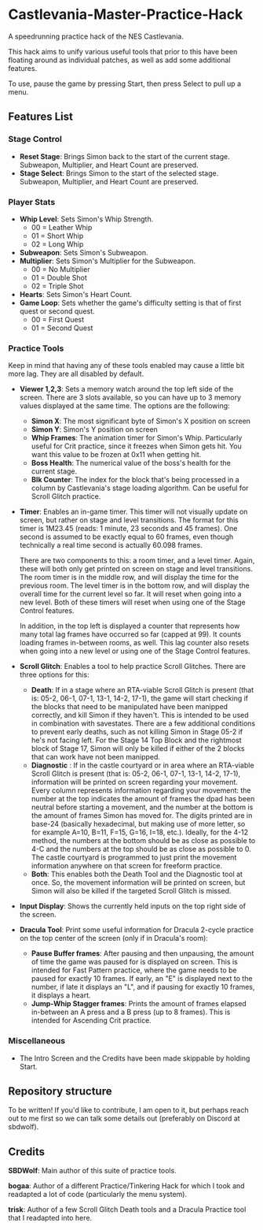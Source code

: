 # Castlevania-Master-Practice-Hack
A speedrunning practice hack of the NES Castlevania.

This hack aims to unify various useful tools that prior to this have been floating around as individual patches, as well as add some additional features.

To use, pause the game by pressing Start, then press Select to pull up a menu.

## Features List

### Stage Control
- **Reset Stage**: Brings Simon back to the start of the current stage. Subweapon, Multiplier, and Heart Count are preserved.
- **Stage Select**: Brings Simon to the start of the selected stage. Subweapon, Multiplier, and Heart Count are preserved.
### Player Stats
- **Whip Level**: Sets Simon's Whip Strength.
  - 00 = Leather Whip
  - 01 = Short Whip
  - 02 = Long Whip
- **Subweapon**: Sets Simon's Subweapon.
- **Multiplier**: Sets Simon's Multiplier for the Subweapon.
  - 00 = No Multiplier
  - 01 = Double Shot
  - 02 = Triple Shot
- **Hearts**: Sets Simon's Heart Count.
- **Game Loop**: Sets whether the game's difficulty setting is that of first quest or second quest.
  - 00 = First Quest
  - 01 = Second Quest
### Practice Tools
Keep in mind that having any of these tools enabled may cause a little bit more lag. They are all disabled by default.
- **Viewer 1,2,3**: Sets a memory watch around the top left side of the screen. There are 3 slots available, so you can have up to 3 memory values displayed at the same time. The options are the following:
  - **Simon X**: The most significant byte of Simon's X position on screen
  - **Simon Y**: Simon's Y position on screen
  - **Whip Frames**: The animation timer for Simon's Whip. Particularly useful for Crit practice, since it freezes when Simon gets hit. You want this value to be frozen at 0x11 when getting hit.
  - **Boss Health**: The numerical value of the boss's health for the current stage.
  - **Blk Counter**: The index for the block that's being processed in a column by Castlevania's stage loading algorithm. Can be useful for Scroll Glitch practice.
- **Timer**: Enables an in-game timer.
  This timer will not visually update on screen, but rather on stage and level transitions.
  The format for this timer is 1M23.45 (reads: 1 minute, 23 seconds and 45 frames). One second is assumed to be exactly equal to 60 frames, even though technically a   real time second is actually 60.098 frames.

  There are two components to this: a room timer, and a level timer. Again, these will both only get printed on screen on stage and level transitions.
  The room timer is in the middle row, and will display the time for the previous room.
  The level timer is in the bottom row, and will display the overall time for the current level so far. It will reset when going into a new level.
  Both of these timers will reset when using one of the Stage Control features.

  In addition, in the top left is displayed a counter that represents how many total lag frames have occurred so far (capped at 99). It counts loading frames in-between rooms, as well.
  This lag counter also resets when going into a new level or using one of the Stage Control features.
- **Scroll Glitch**: Enables a tool to help practice Scroll Glitches. There are three options for this:
  - **Death**: If in a stage where an RTA-viable Scroll Glitch is present (that is: 05-2, 06-1, 07-1, 13-1, 14-2, 17-1), the game will start checking if the blocks that need to be manipulated have been manipped correctly, and kill Simon if they haven't. This is intended to be used in combination with savestates. There are a few additional conditions to prevent early deaths, such as not killing Simon in Stage 05-2 if he's not facing left. For the Stage 14 Top Block and the rightmost block of Stage 17, Simon will only be killed if either of the 2 blocks that can work have not been manipped.
  - **Diagnostic** : If in the castle courtyard or in area where an RTA-viable Scroll Glitch is present (that is: 05-2, 06-1, 07-1, 13-1, 14-2, 17-1), information will be printed on screen regarding your movement. Every column represents information regarding your movement: the number at the top indicates the amount of frames the dpad has been neutral before starting a movement, and the number at the bottom is the amount of frames Simon has moved for. The digits printed are in base-24 (basically hexadecimal, but making use of more letter, so for example A=10, B=11, F=15, G=16, I=18, etc.). Ideally, for the 4-12 method, the numbers at the bottom should be as close as possible to 4-C and the numbers at the top should be as close as possible to 0. The castle courtyard is programmed to just print the movement information anywhere on that screen for freeform practice.
  - **Both**: This enables both the Death Tool and the Diagnostic tool at once. So, the movement information will be printed on screen, but Simon will also be killed if the targeted Scroll Glitch is missed.
- **Input Display**: Shows the currently held inputs on the top right side of the screen.
- **Dracula Tool**: Print some useful information for Dracula 2-cycle practice on the top center of the screen (only if in Dracula's room):
  - **Pause Buffer frames**: After pausing and then unpausing, the amount of time the game was paused for is displayed on screen. This is intended for Fast Pattern practice, where the game needs to be paused for exactly 10 frames. If early, an "E" is displayed next to the number, if late it displays an "L", and if pausing for exactly 10 frames, it displays a heart.
  - **Jump-Whip Stagger frames**: Prints the amount of frames elapsed in-between an A press and a B press (up to 8 frames). This is intended for Ascending Crit practice.
  
### Miscellaneous
  - The Intro Screen and the Credits have been made skippable by holding Start.

## Repository structure
To be written! If you'd like to contribute, I am open to it, but perhaps reach out to me first so we can talk some details out (preferably on Discord at sbdwolf).

## Credits
**SBDWolf**: Main author of this suite of practice tools.

**bogaa**: Author of a different Practice/Tinkering Hack for which I took and readapted a lot of code (particularly the menu system).

**trisk**: Author of a few Scroll Glitch Death tools and a Dracula Practice tool that I readapted into here.
